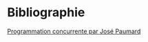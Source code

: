 # Bibliographie
[Programmation concurrente par José Paumard](https://blog.paumard.org/cours/java-api/chap05-concurrent.html)
